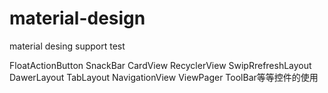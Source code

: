 # material-design
material desing support test

FloatActionButton
SnackBar
CardView
RecyclerView
SwipRrefreshLayout
DawerLayout
TabLayout
NavigationView
ViewPager
ToolBar等等控件的使用

